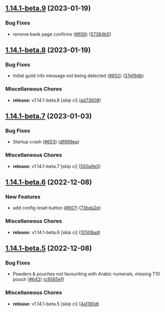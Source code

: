 ## [1.14.1-beta.9](https://github.com/Wynntils/Wynntils/compare/v1.14.1-beta.8...v1.14.1-beta.9) (2023-01-19)


### Bug Fixes

* remove bank page confirms ([#656](https://github.com/Wynntils/Wynntils/issues/656)) ([57384b5](https://github.com/Wynntils/Wynntils/commit/57384b56d93c5cbfb89f045e8ea1dff8920cf0c5))

## [1.14.1-beta.8](https://github.com/Wynntils/Wynntils/compare/v1.14.1-beta.7...v1.14.1-beta.8) (2023-01-19)


### Bug Fixes

* Initial guild info message not being detected ([#652](https://github.com/Wynntils/Wynntils/issues/652)) ([37ef9db](https://github.com/Wynntils/Wynntils/commit/37ef9db2a801845f54a8f8c0778059c066bb8f3b))


### Miscellaneous Chores

* **release:** v1.14.1-beta.8 [skip ci] ([ad73608](https://github.com/Wynntils/Wynntils/commit/ad73608b4ac20078fd5f095cef67c46d09c14de6))

## [1.14.1-beta.7](https://github.com/Wynntils/Wynntils/compare/v1.14.1-beta.6...v1.14.1-beta.7) (2023-01-03)


### Bug Fixes

* Startup crash ([#653](https://github.com/Wynntils/Wynntils/issues/653)) ([df999ea](https://github.com/Wynntils/Wynntils/commit/df999ea1d827770f8d223ea4b8631a17a551cc51))


### Miscellaneous Chores

* **release:** v1.14.1-beta.7 [skip ci] ([550a9e5](https://github.com/Wynntils/Wynntils/commit/550a9e5556553a1bf78f0ca3667e50034df64617))

## [1.14.1-beta.6](https://github.com/Wynntils/Wynntils/compare/v1.14.1-beta.5...v1.14.1-beta.6) (2022-12-08)


### New Features

* add config reset button ([#607](https://github.com/Wynntils/Wynntils/issues/607)) ([73bda2e](https://github.com/Wynntils/Wynntils/commit/73bda2e73338bdb9ddf420503e41ce79e3aa4964))


### Miscellaneous Chores

* **release:** v1.14.1-beta.6 [skip ci] ([10508ad](https://github.com/Wynntils/Wynntils/commit/10508ade507075b592d43a883f97b5ab59db6d29))

## [1.14.1-beta.5](https://github.com/Wynntils/Wynntils/compare/v1.14.1-beta.4...v1.14.1-beta.5) (2022-12-08)


### Bug Fixes

* Powders & pouches not favouriting with Arabic numerals, missing T10 pouch ([#642](https://github.com/Wynntils/Wynntils/issues/642)) ([c9565e1](https://github.com/Wynntils/Wynntils/commit/c9565e14dc9da8ef361103c588b8579453638054))


### Miscellaneous Chores

* **release:** v1.14.1-beta.5 [skip ci] ([4a1180d](https://github.com/Wynntils/Wynntils/commit/4a1180d9720ff098dffc4d6a0043888f097d757d))

